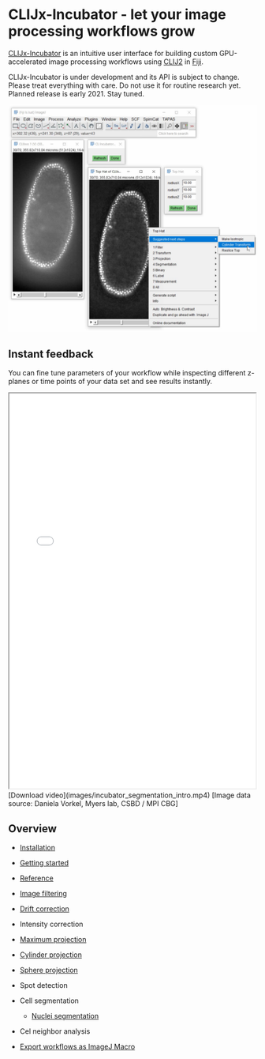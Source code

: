 # CLIJx-Incubator - let your image processing workflows grow
[CLIJx-Incubator](https://clij.github.io/incubator) is an intuitive user interface for building custom GPU-accelerated image processing workflows using [CLIJ2](https://clij.github.io) in [Fiji](https://fiji.sc).

CLIJx-Incubator is under development and its API is subject to change. Please treat everything with care.
Do not use it for routine research yet. Planned release is early 2021. Stay tuned.

![Image](images/suggestions.png)


## Instant feedback
You can fine tune parameters of your workflow while inspecting different z-planes or time points of your data set and see results instantly.
<iframe src="images/incubator_segmentation_intro.mp4" width="500" height="800"></iframe>
[Download video](images/incubator_segmentation_intro.mp4) [Image data source: Daniela Vorkel, Myers lab, CSBD / MPI CBG]



## Overview
* [Installation](https://clij.github.io/incubator/installation)
* [Getting started](https://clij.github.io/incubator/getting_started)
* [Reference](https://clij.github.io/incubator/reference)

* [Image filtering](https://clij.github.io/incubator/filtering)
* [Drift correction](https://clij.github.io/incubator/drift_correction)
* Intensity correction


* [Maximum projection](https://clij.github.io/incubator/intensity_projection)
* [Cylinder projection](https://clij.github.io/incubator/cylinder_projection)
* [Sphere projection](https://clij.github.io/incubator/sphere_projection)
* Spot detection
* Cell segmentation
  * [Nuclei segmentation](https://clij.github.io/incubator/segmentation_nuclei)
* Cel neighbor analysis

* [Export workflows as ImageJ Macro](https://clij.github.io/incubator/macro_export)



